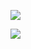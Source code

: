 ![](https://github-readme-stats.vercel.app/api?username=julianalexanderkalis&count_private=true&show_icons=true&theme=onedark)

![](https://github-readme-stats.vercel.app/api/top-langs/?username=julianalexanderkalis&show_icons=true&theme=onedark&count_private=true)

